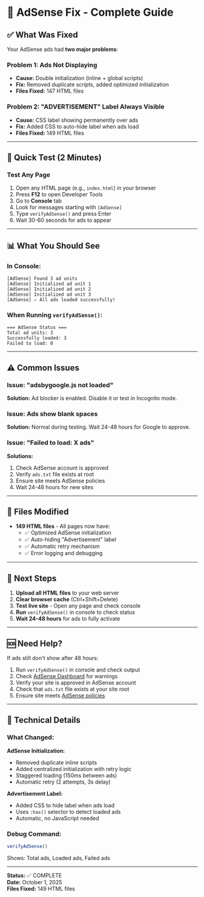 # 🚀 AdSense Fix - Complete Guide

## ✅ What Was Fixed

Your AdSense ads had **two major problems**:

### Problem 1: Ads Not Displaying
- **Cause:** Double initialization (inline + global scripts)
- **Fix:** Removed duplicate scripts, added optimized initialization
- **Files Fixed:** 147 HTML files

### Problem 2: "ADVERTISEMENT" Label Always Visible
- **Cause:** CSS label showing permanently over ads
- **Fix:** Added CSS to auto-hide label when ads load
- **Files Fixed:** 149 HTML files

---

## 🎯 Quick Test (2 Minutes)

### Test Any Page
1. Open any HTML page (e.g., `index.html`) in your browser
2. Press **F12** to open Developer Tools
3. Go to **Console** tab
4. Look for messages starting with `[AdSense]`
5. Type `verifyAdSense()` and press Enter
6. Wait 30-60 seconds for ads to appear

---

## 📊 What You Should See

### In Console:
```
[AdSense] Found 3 ad units
[AdSense] Initialized ad unit 1
[AdSense] Initialized ad unit 2
[AdSense] Initialized ad unit 3
[AdSense] ✓ All ads loaded successfully!
```

### When Running `verifyAdSense()`:
```
=== AdSense Status ===
Total ad units: 3
Successfully loaded: 3
Failed to load: 0
```

---

## ⚠️ Common Issues

### Issue: "adsbygoogle.js not loaded"
**Solution:** Ad blocker is enabled. Disable it or test in Incognito mode.

### Issue: Ads show blank spaces
**Solution:** Normal during testing. Wait 24-48 hours for Google to approve.

### Issue: "Failed to load: X ads"
**Solutions:**
1. Check AdSense account is approved
2. Verify `ads.txt` file exists at root
3. Ensure site meets AdSense policies
4. Wait 24-48 hours for new sites

---

## 📁 Files Modified

- **149 HTML files** - All pages now have:
  - ✅ Optimized AdSense initialization
  - ✅ Auto-hiding "Advertisement" label
  - ✅ Automatic retry mechanism
  - ✅ Error logging and debugging

---

## 🎉 Next Steps

1. **Upload all HTML files** to your web server
2. **Clear browser cache** (Ctrl+Shift+Delete)
3. **Test live site** - Open any page and check console
4. **Run** `verifyAdSense()` in console to check status
5. **Wait 24-48 hours** for ads to fully activate

---

## 🆘 Need Help?

If ads still don't show after 48 hours:

1. Run `verifyAdSense()` in console and check output
2. Check [AdSense Dashboard](https://www.google.com/adsense/) for warnings
3. Verify your site is approved in AdSense account
4. Check that `ads.txt` file exists at your site root
5. Ensure site meets [AdSense policies](https://support.google.com/adsense/answer/48182)

---

## 📝 Technical Details

### What Changed:

**AdSense Initialization:**
- Removed duplicate inline scripts
- Added centralized initialization with retry logic
- Staggered loading (150ms between ads)
- Automatic retry (2 attempts, 3s delay)

**Advertisement Label:**
- Added CSS to hide label when ads load
- Uses `:has()` selector to detect loaded ads
- Automatic, no JavaScript needed

### Debug Command:
```javascript
verifyAdSense()
```
Shows: Total ads, Loaded ads, Failed ads

---

**Status:** ✅ COMPLETE  
**Date:** October 1, 2025  
**Files Fixed:** 149 HTML files
